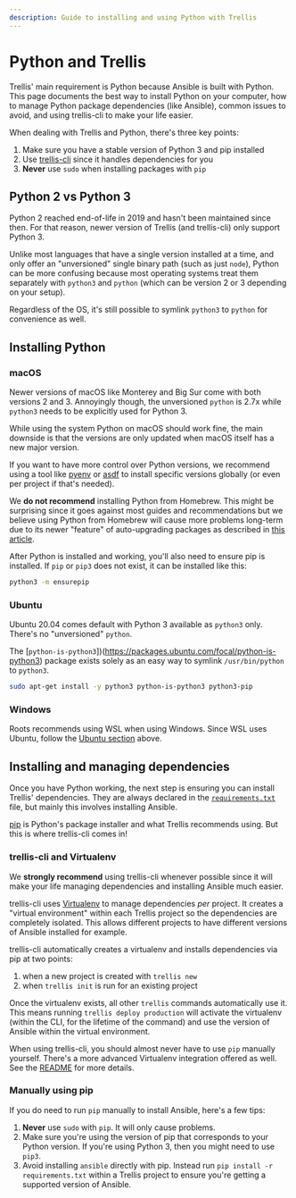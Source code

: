 ```yaml
---
description: Guide to installing and using Python with Trellis
---
```


# Python and Trellis

Trellis' main requirement is Python because Ansible is built with Python.
This page documents the best way to install Python on your computer, how to
manage Python package dependencies (like Ansible), common issues to avoid, and
using trellis-cli to make your life easier.

When dealing with Trellis and Python, there's three key points:

1. Make sure you have a stable version of Python 3 and pip installed
2. Use [trellis-cli](https://github.com/roots/trellis-cli) since it handles
   dependencies for you
3. **Never** use `sudo` when installing packages with `pip`

## Python 2 vs Python 3

Python 2 reached end-of-life in 2019 and hasn't been maintained since then. For
that reason, newer version of Trellis (and trellis-cli) only support Python 3.

Unlike most languages that have a single version installed at a time, and only
offer an "unversioned" single binary path (such as just `node`), Python can be
more confusing because most operating systems treat them separately with
`python3` and `python` (which can be version 2 or 3 depending on your setup).

Regardless of the OS, it's still possible to symlink `python3` to `python` for
convenience as well.

## Installing Python

### macOS

Newer versions of macOS like Monterey and Big Sur come with both versions 2 and
3. Annoyingly though, the unversioned `python` is 2.7x while `python3` needs to
be explicitly used for Python 3.

While using the system Python on macOS should work fine, the main downside is
that the versions are only updated when macOS itself has a new major version.

If you want to have more control over Python versions, we recommend using a tool
like [pyenv](https://github.com/pyenv/pyenv) or [asdf](https://github.com/danhper/asdf-python)
to install specific versions globally (or even per project if that's needed).

We **do not recommend** installing Python from Homebrew. This might be
surprising since it goes against most guides and recommendations but we believe
using Python from Homebrew will cause more problems long-term due to its newer 
"feature" of auto-upgrading packages as described in [this article](https://justinmayer.com/posts/homebrew-python-is-not-for-you/).

After Python is installed and working, you'll also need to ensure pip is installed. If `pip` or `pip3` does not exist, it can be installed like this:

```bash
python3 -m ensurepip
```

### Ubuntu

Ubuntu 20.04 comes default with Python 3 available as `python3`
only. There's no "unversioned" `python`.

The [`python-is-python3`])(https://packages.ubuntu.com/focal/python-is-python3) package
exists solely as an easy way to symlink `/usr/bin/python` to `python3`.

```bash
sudo apt-get install -y python3 python-is-python3 python3-pip
```

### Windows

Roots recommends using WSL when using Windows. Since WSL uses Ubuntu, follow the [Ubuntu section](#ubuntu) above.

## Installing and managing dependencies

Once you have Python working, the next step is ensuring you can install Trellis'
dependencies. They are always declared in the
[`requirements.txt`](https://github.com/roots/trellis/blob/master/requirements.txt) file,
but mainly this involves installing Ansible.

[pip](https://pypi.org/project/pip/) is Python's package installer and what
Trellis recommends using. But this is where trellis-cli comes in!

### trellis-cli and Virtualenv
We **strongly recommend** using trellis-cli whenever possible since it will make
your life managing dependencies and installing Ansible much easier.

trellis-cli uses [Virtualenv](https://virtualenv.pypa.io) to manage dependencies _per_ project.
It creates a "virtual environment" within each Trellis project so the
dependencies are completely isolated. This allows different projects to have
different versions of Ansible installed for example.

trellis-cli automatically creates a virtualenv and installs dependencies via pip
at two points:

1. when a new project is created with `trellis new`
2. when `trellis init` is run for an existing project

Once the virtualenv exists, all other `trellis` commands automatically use it.
This means running `trellis deploy production` will activate the virtualenv
(within the CLI, for the lifetime of the command) and use the version of Ansible
within the virtual environment.

When using trellis-cli, you should almost never have to use `pip` manually
yourself. There's a more advanced Virtualenv integration offered as well. See
the [README](https://github.com/roots/trellis-cli#virtualenv) for more details.

### Manually using pip
If you do need to run `pip` manually to install Ansible, here's a few tips:

1. **Never** use `sudo` with `pip`. It will only cause problems.
2. Make sure you're using the version of pip that corresponds to your Python
   version. If you're using Python 3, then you might need to use `pip3`.
3. Avoid installing `ansible` directly with pip. Instead run `pip install -r requirements.txt` within a Trellis project to ensure you're getting a supported version of Ansible.
